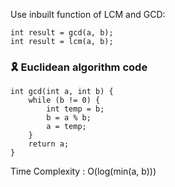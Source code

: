 Use inbuilt function of LCM and GCD:
```
int result = gcd(a, b);
int result = lcm(a, b);
```

### 🎗️ Euclidean algorithm code
```
int gcd(int a, int b) {
    while (b != 0) {
        int temp = b;
        b = a % b;
        a = temp;
    }
    return a;
}
```
Time Complexity : O(log(min(a, b)))